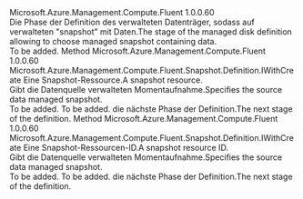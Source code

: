 <Type Name="IWithDataSnapshotFromSnapshot" FullName="Microsoft.Azure.Management.Compute.Fluent.Snapshot.Definition.IWithDataSnapshotFromSnapshot">
  <TypeSignature Language="C#" Value="public interface IWithDataSnapshotFromSnapshot" />
  <TypeSignature Language="ILAsm" Value=".class public interface auto ansi abstract IWithDataSnapshotFromSnapshot" />
  <TypeSignature Language="DocId" Value="T:Microsoft.Azure.Management.Compute.Fluent.Snapshot.Definition.IWithDataSnapshotFromSnapshot" />
  <TypeSignature Language="VB.NET" Value="Public Interface IWithDataSnapshotFromSnapshot" />
  <TypeSignature Language="F#" Value="type IWithDataSnapshotFromSnapshot = interface" />
  <AssemblyInfo>
    <AssemblyName>Microsoft.Azure.Management.Compute.Fluent</AssemblyName>
    <AssemblyVersion>1.0.0.60</AssemblyVersion>
  </AssemblyInfo>
  <Interfaces />
  <Docs>
    <summary>
            <span data-ttu-id="80316-101">Die Phase der Definition des verwalteten Datenträger, sodass auf verwalteten "snapshot" mit Daten.</span><span class="sxs-lookup"><span data-stu-id="80316-101">The stage of the managed disk definition allowing to choose managed snapshot containing data.</span></span>
            </summary>
    <remarks>To be added.</remarks>
  </Docs>
  <Members>
    <Member MemberName="WithDataFromSnapshot">
      <MemberSignature Language="C#" Value="public Microsoft.Azure.Management.Compute.Fluent.Snapshot.Definition.IWithCreate WithDataFromSnapshot (Microsoft.Azure.Management.Compute.Fluent.ISnapshot snapshot);" />
      <MemberSignature Language="ILAsm" Value=".method public hidebysig newslot virtual instance class Microsoft.Azure.Management.Compute.Fluent.Snapshot.Definition.IWithCreate WithDataFromSnapshot(class Microsoft.Azure.Management.Compute.Fluent.ISnapshot snapshot) cil managed" />
      <MemberSignature Language="DocId" Value="M:Microsoft.Azure.Management.Compute.Fluent.Snapshot.Definition.IWithDataSnapshotFromSnapshot.WithDataFromSnapshot(Microsoft.Azure.Management.Compute.Fluent.ISnapshot)" />
      <MemberSignature Language="VB.NET" Value="Public Function WithDataFromSnapshot (snapshot As ISnapshot) As IWithCreate" />
      <MemberSignature Language="F#" Value="abstract member WithDataFromSnapshot : Microsoft.Azure.Management.Compute.Fluent.ISnapshot -&gt; Microsoft.Azure.Management.Compute.Fluent.Snapshot.Definition.IWithCreate" Usage="iWithDataSnapshotFromSnapshot.WithDataFromSnapshot snapshot" />
      <MemberType>Method</MemberType>
      <AssemblyInfo>
        <AssemblyName>Microsoft.Azure.Management.Compute.Fluent</AssemblyName>
        <AssemblyVersion>1.0.0.60</AssemblyVersion>
      </AssemblyInfo>
      <ReturnValue>
        <ReturnType>Microsoft.Azure.Management.Compute.Fluent.Snapshot.Definition.IWithCreate</ReturnType>
      </ReturnValue>
      <Parameters>
        <Parameter Name="snapshot" Type="Microsoft.Azure.Management.Compute.Fluent.ISnapshot" />
      </Parameters>
      <Docs>
        <param name="snapshot"><span data-ttu-id="80316-102">Eine Snapshot-Ressource.</span><span class="sxs-lookup"><span data-stu-id="80316-102">A snapshot resource.</span></span></param>
        <summary>
            <span data-ttu-id="80316-103">Gibt die Datenquelle verwalteten Momentaufnahme.</span><span class="sxs-lookup"><span data-stu-id="80316-103">Specifies the source data managed snapshot.</span></span>
            </summary>
        <returns>To be added.</returns>
        <remarks>To be added.</remarks>
        <return><span data-ttu-id="80316-104">die nächste Phase der Definition.</span><span class="sxs-lookup"><span data-stu-id="80316-104">The next stage of the definition.</span></span></return>
      </Docs>
    </Member>
    <Member MemberName="WithDataFromSnapshot">
      <MemberSignature Language="C#" Value="public Microsoft.Azure.Management.Compute.Fluent.Snapshot.Definition.IWithCreate WithDataFromSnapshot (string snapshotId);" />
      <MemberSignature Language="ILAsm" Value=".method public hidebysig newslot virtual instance class Microsoft.Azure.Management.Compute.Fluent.Snapshot.Definition.IWithCreate WithDataFromSnapshot(string snapshotId) cil managed" />
      <MemberSignature Language="DocId" Value="M:Microsoft.Azure.Management.Compute.Fluent.Snapshot.Definition.IWithDataSnapshotFromSnapshot.WithDataFromSnapshot(System.String)" />
      <MemberSignature Language="VB.NET" Value="Public Function WithDataFromSnapshot (snapshotId As String) As IWithCreate" />
      <MemberSignature Language="F#" Value="abstract member WithDataFromSnapshot : string -&gt; Microsoft.Azure.Management.Compute.Fluent.Snapshot.Definition.IWithCreate" Usage="iWithDataSnapshotFromSnapshot.WithDataFromSnapshot snapshotId" />
      <MemberType>Method</MemberType>
      <AssemblyInfo>
        <AssemblyName>Microsoft.Azure.Management.Compute.Fluent</AssemblyName>
        <AssemblyVersion>1.0.0.60</AssemblyVersion>
      </AssemblyInfo>
      <ReturnValue>
        <ReturnType>Microsoft.Azure.Management.Compute.Fluent.Snapshot.Definition.IWithCreate</ReturnType>
      </ReturnValue>
      <Parameters>
        <Parameter Name="snapshotId" Type="System.String" />
      </Parameters>
      <Docs>
        <param name="snapshotId"><span data-ttu-id="80316-105">Eine Snapshot-Ressourcen-ID.</span><span class="sxs-lookup"><span data-stu-id="80316-105">A snapshot resource ID.</span></span></param>
        <summary>
            <span data-ttu-id="80316-106">Gibt die Datenquelle verwalteten Momentaufnahme.</span><span class="sxs-lookup"><span data-stu-id="80316-106">Specifies the source data managed snapshot.</span></span>
            </summary>
        <returns>To be added.</returns>
        <remarks>To be added.</remarks>
        <return><span data-ttu-id="80316-107">die nächste Phase der Definition.</span><span class="sxs-lookup"><span data-stu-id="80316-107">The next stage of the definition.</span></span></return>
      </Docs>
    </Member>
  </Members>
</Type>
